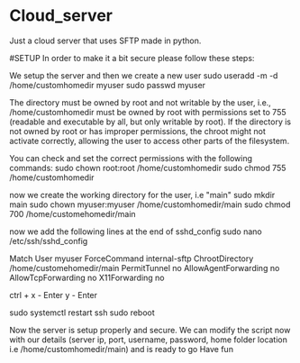 # Cloud_server
Just a cloud server that uses SFTP made in python.

#SETUP
In order to make it a bit secure please follow these steps:

We setup the server and then we create a new user
sudo useradd -m -d /home/customhomedir myuser 
sudo passwd myuser

The directory must be owned by root and not writable by the user, i.e., /home/customhomedir must be owned by root with permissions set to 755 (readable and executable by all, but only writable by root).
If the directory is not owned by root or has improper permissions, the chroot might not activate correctly, allowing the user to access other parts of the filesystem.

You can check and set the correct permissions with the following commands:
sudo chown root:root /home/customhomedir
sudo chmod 755 /home/customhomedir

now we create the working directory for the user, i.e "main"
sudo mkdir main
sudo chown myuser:myuser /home/customhomedir/main
sudo chmod 700 /home/customehomedir/main

now we add the following lines at the end of sshd_config
sudo nano /etc/ssh/sshd_config

Match User myuser
   ForceCommand internal-sftp
   ChrootDirectory /home/customehomedir/main
   PermitTunnel no
   AllowAgentForwarding no
   AllowTcpForwarding no
   X11Forwarding no

  ctrl + x  - Enter
  y - Enter

sudo systemctl restart ssh
sudo reboot

Now the server is setup properly and secure.
We can modify the script now with our details (server ip, port, username, password, home folder location i.e /home/customhomedir/main)
and is ready to go 
Have fun


